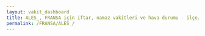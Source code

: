 ```yaml
---
layout: vakit_dashboard
title: ALES_, FRANSA için iftar, namaz vakitleri ve hava durumu - ilçe/eyalet seç
permalink: /FRANSA/ALES_/
---
```


<script type="text/javascript">
  var GLOBAL_COUNTRY = 'FRANSA';
  var GLOBAL_CITY = 'ALES_';
  var GLOBAL_STATE = '';
  var lat = 72;
  var lon = 21;
</script>
